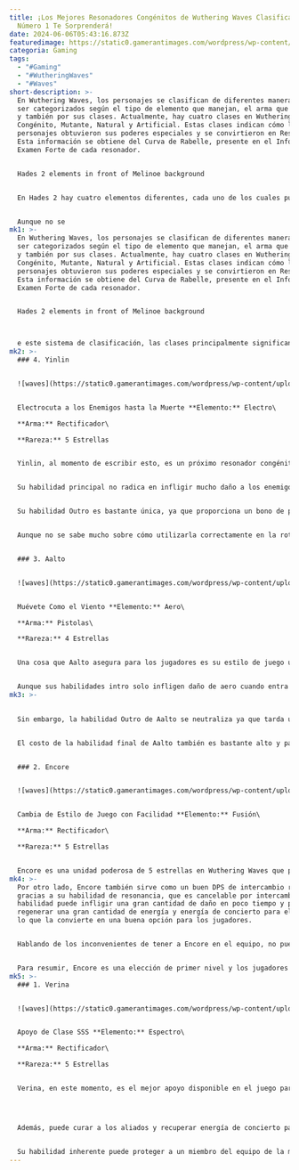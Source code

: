 ```yaml
---
title: ¡Los Mejores Resonadores Congénitos de Wuthering Waves Clasificados! ¡El
  Número 1 Te Sorprenderá!
date: 2024-06-06T05:43:16.873Z
featuredimage: https://static0.gamerantimages.com/wordpress/wp-content/uploads/2024/06/tfeature2-1.jpg?q=70&fit=contain&w=1140&h=&dpr=1
categoria: Gaming
tags:
  - "#Gaming"
  - "#WutheringWaves"
  - "#Waves"
short-description: >-
  En Wuthering Waves, los personajes se clasifican de diferentes maneras. Pueden
  ser categorizados según el tipo de elemento que manejan, el arma que utilizan
  y también por sus clases. Actualmente, hay cuatro clases en Wuthering Waves:
  Congénito, Mutante, Natural y Artificial. Estas clases indican cómo los
  personajes obtuvieron sus poderes especiales y se convirtieron en Resonadores.
  Esta información se obtiene del Curva de Rabelle, presente en el Informe de
  Examen Forte de cada resonador.


  Hades 2 elements in front of Melinoe background


  En Hades 2 hay cuatro elementos diferentes, cada uno de los cuales puede ser clasificado según su poder y efectividad en la batalla.


  Aunque no se
mk1: >-
  En Wuthering Waves, los personajes se clasifican de diferentes maneras. Pueden
  ser categorizados según el tipo de elemento que manejan, el arma que utilizan
  y también por sus clases. Actualmente, hay cuatro clases en Wuthering Waves:
  Congénito, Mutante, Natural y Artificial. Estas clases indican cómo los
  personajes obtuvieron sus poderes especiales y se convirtieron en Resonadores.
  Esta información se obtiene del Curva de Rabelle, presente en el Informe de
  Examen Forte de cada resonador.


  Hades 2 elements in front of Melinoe background



  e este sistema de clasificación, las clases principalmente significan en qué circunstancias los personajes recibieron sus poderes. Los Resonadores Congénitos obtuvieron sus poderes desde el momento en que nacieron. A continuación, se presenta una clasificación de los Resonadores Congénitos.
mk2: >-
  ### 4. Yinlin


  ![waves](https://static0.gamerantimages.com/wordpress/wp-content/uploads/2024/06/wuthering-waves-yinlin-ascension-materials.jpg?q=70&fit=crop&w=1500&dpr=1 "waves")


  Electrocuta a los Enemigos hasta la Muerte **Elemento:** Electro\

  **Arma:** Rectificador\

  **Rareza:** 5 Estrellas


  Yinlin, al momento de escribir esto, es un próximo resonador congénito de 5 estrellas que usa poderes electro para matar monstruos. La información sobre el kit de Yinlin proviene de la CBT y los jugadores aún tienen que descubrir cómo rendirá una vez lanzada. Sin embargo, con los resultados de la CBT, Yinlin parece ser un buen personaje para los jugadores que utilizan su habilidad de resonancia principalmente para luchar.


  Su habilidad principal no radica en infligir mucho daño a los enemigos, sino en su capacidad única para proporcionar doble beneficio con su habilidad Outro y generar energía decente para reponer la Energía de Concierto.


  Su habilidad Outro es bastante única, ya que proporciona un bono de profundización de daño de liberación de resonancia del 25% y un bono adicional de profundización de daño electro del 20% para el próximo personaje.


  Aunque no se sabe mucho sobre cómo utilizarla correctamente en la rotación del equipo, los jugadores esperan su lanzamiento en el juego. Sin embargo, siendo un personaje de 5 estrellas, los jugadores pueden esperar una buena unidad electro congénita que les ayude en el juego con su cuerda electrificada.


  ### 3. Aalto


  ![waves](https://static0.gamerantimages.com/wordpress/wp-content/uploads/2024/05/wuthering-waves-aalto-build-guide.jpg?q=70&fit=crop&w=1500&dpr=1 "waves")


  Muévete Como el Viento **Elemento:** Aero\

  **Arma:** Pistolas\

  **Rareza:** 4 Estrellas


  Una cosa que Aalto asegura para los jugadores es su estilo de juego único y divertido. El resonador, que maneja el poder del viento, puede moverse rápidamente alrededor de los enemigos y dispararles sin dejar que lo golpeen. Aalto usa una combinación de sus ataques básicos y habilidades para atacar a los enemigos con sus pistolas. Además, Aalto puede provocar a los enemigos con su habilidad básica, creando un avatar de niebla, y la habilidad funciona bien incluso contra jefes, lo que facilita atacar a los enemigos sin preocuparse por ser golpeado.


  Aunque sus habilidades intro solo infligen daño de aero cuando entra en el campo, su habilidad outro es la verdadera rompedor. Las habilidades de concierto de Aalto lo agregan como un sub-DPS para los principales DPS de tipo aero como Jiyan, aumentando así su utilidad para el equipo.
mk3: >-
  

  Sin embargo, la habilidad Outro de Aalto se neutraliza ya que tarda un poco en acceder a sus habilidades de concierto. El daño de Aalto también es algo mediocre en comparación con otros personajes híbridos, lo que lo hace menos favorable para los jugadores.


  El costo de la habilidad final de Aalto también es bastante alto y para jugarlo bien, los jugadores deben realizar una rotación óptima para recuperar energía, lo que lo hace más difícil de jugar. El problema se soluciona un poco con sus nodos de secuencia, pero en la versión base, Aalto es algo difícil de ajustar para los jugadores. Sin embargo, su estilo de juego divertido hace que la experiencia de mundo abierto de Wuthering Waves sea más agradable.


  ### 2. Encore


  ![waves](https://static0.gamerantimages.com/wordpress/wp-content/uploads/2024/05/wuthering-waves-encore-build-guid.jpg?q=70&fit=crop&w=1500&dpr=1 "waves")


  Cambia de Estilo de Juego con Facilidad **Elemento:** Fusión\

  **Arma:** Rectificador\

  **Rareza:** 5 Estrellas


  Encore es una unidad poderosa de 5 estrellas en Wuthering Waves que puede infligir un daño inmenso a los enemigos. Aunque es un personaje a distancia que usa un rectificador para luchar, Encore puede cambiar este rol con su habilidad definitiva. Al usar su Liberación de Resonancia, Encore pasa de ser un personaje a distancia a uno de combate cuerpo a cuerpo, convirtiéndola en un demonio de combate cerrado que puede golpear a los enemigos hasta la muerte.
mk4: >-
  Por otro lado, Encore también sirve como un buen DPS de intercambio rápido
  gracias a su habilidad de resonancia, que es cancelable por intercambio. Su
  habilidad puede infligir una gran cantidad de daño en poco tiempo y puede
  regenerar una gran cantidad de energía y energía de concierto para el equipo,
  lo que la convierte en una buena opción para los jugadores.


  Hablando de los inconvenientes de tener a Encore en el equipo, no puede bloquear los ataques enemigos mientras no esté usando su habilidad definitiva. Siendo un personaje a distancia, esto hace que sea difícil esquivar los ataques enemigos en el campo de batalla. El daño normal de Encore también es bastante débil fuera de su forma definitiva, lo que la convierte en una opción no tan ideal para permanecer en el campo durante períodos prolongados.


  Para resumir, Encore es una elección de primer nivel y los jugadores pueden utilizarla en la Torre de la Adversidad para enfrentar el aspecto más difícil del juego, ya que proporciona mucho valor a los jugadores al formar una composición de equipo.
mk5: >-
  ### 1. Verina


  ![waves](https://static0.gamerantimages.com/wordpress/wp-content/uploads/2024/05/wuthering-waves-verina-build-guide.jpg?q=70&fit=crop&w=1500&dpr=1 "waves")


  Apoyo de Clase SSS **Elemento:** Espectro\

  **Arma:** Rectificador\

  **Rareza:** 5 Estrellas


  Verina, en este momento, es el mejor apoyo disponible en el juego para los jugadores. Empezando por sus habilidades, puede proporcionar una variedad de beneficios para el equipo y los jugadores. Verina puede curar a los miembros del equipo con su Liberación de Resonancia mientras realiza un ataque coordinado con el ataque de los miembros del equipo para infligir más daño.




  Además, puede curar a los aliados y recuperar energía de concierto para los miembros del equipo con su habilidad pasiva, lo que muestra su fuerte capacidad de apoyo. Verina no se detiene aquí, ya que también puede aumentar el daño del equipo con su habilidad de Concierto. Al realizar su habilidad Outro, recupera la HP del próximo personaje que entra al campo y aumenta la profundización del daño para todos los tipos durante 30 segundos en un 15%.


  Su habilidad inherente puede proteger a un miembro del equipo de la muerte al otorgar un escudo cuando recibe daño fatal. También puede proporcionar un bono adicional de ataque del 20% para el equipo. En general, Verina es un gran activo para el equipo y los jugadores adorarán su ayuda cuando intenten completar el contenido del final del juego.
---
```

